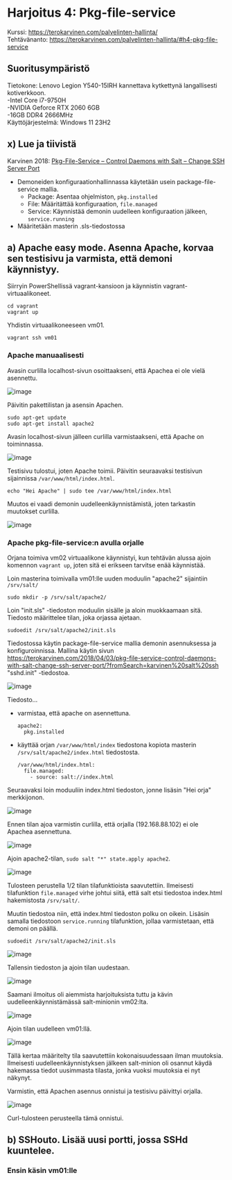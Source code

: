 # Harjoitus 4: Pkg-file-service
Kurssi: https://terokarvinen.com/palvelinten-hallinta/ \
Tehtävänanto: https://terokarvinen.com/palvelinten-hallinta/#h4-pkg-file-service

## Suoritusympäristö
Tietokone: Lenovo Legion Y540-15IRH kannettava kytkettynä langallisesti kotiverkkoon.\
-Intel Core i7-9750H\
-NVIDIA Geforce RTX 2060 6GB\
-16GB DDR4 2666MHz\
Käyttöjärjestelmä: Windows 11 23H2

## x) Lue ja tiivistä 
Karvinen 2018: [Pkg-File-Service – Control Daemons with Salt – Change SSH Server Port](https://terokarvinen.com/2018/04/03/pkg-file-service-control-daemons-with-salt-change-ssh-server-port/?fromSearch=karvinen%20salt%20ssh)
* Demoneiden konfiguraationhallinnassa käytetään usein package-file-service mallia.
  * Package: Asentaa ohjelmiston, `pkg.installed`
  * File: Määritättää konfiguraation, `file.managed`
  * Service: Käynnistää demonin uudelleen konfiguraation jälkeen, `service.running`
* Määritetään masterin .sls-tiedostossa

## a) Apache easy mode. Asenna Apache, korvaa sen testisivu ja varmista, että demoni käynnistyy.
Siirryin PowerShellissä vagrant-kansioon ja käynnistin vagrant-virtuaalikoneet.

    cd vagrant
    vagrant up

Yhdistin virtuaalikoneeseen vm01.

    vagrant ssh vm01

### Apache manuaalisesti

Avasin curlilla localhost-sivun osoittaakseni, että Apachea ei ole vielä asennettu.

![image](https://github.com/user-attachments/assets/00df1d91-49cf-4ee3-aa01-7dad50a4fccd)

Päivitin pakettilistan ja asensin Apachen.

    sudo apt-get update
    sudo apt-get install apache2

 Avasin localhost-sivun jälleen curlilla varmistaakseni, että Apache on toiminnassa.

 ![image](https://github.com/user-attachments/assets/4718686c-7852-45f3-8293-3e556bea6d4a)

Testisivu tulostui, joten Apache toimii. Päivitin seuraavaksi testisivun sijainnissa `/var/www/html/index.html`.

    echo "Hei Apache" | sudo tee /var/www/html/index.html

Muutos ei vaadi demonin uudelleenkäynnistämistä, joten tarkastin muutokset curlilla.

![image](https://github.com/user-attachments/assets/7eb4c53f-b547-4600-8e22-fdd47d6b2710)

### Apache pkg-file-service:n avulla orjalle
Orjana toimiva vm02 virtuaalikone käynnistyi, kun tehtävän alussa ajoin komennon `vagrant up`, joten sitä ei erikseen tarvitse enää käynnistää.

Loin masterina toimivalla vm01:lle uuden moduulin "apache2" sijaintiin `/srv/salt/`

    sudo mkdir -p /srv/salt/apache2/

Loin "init.sls" -tiedoston moduulin sisälle ja aloin muokkaamaan sitä. Tiedosto määrittelee tilan, joka orjassa ajetaan.

    sudoedit /srv/salt/apache2/init.sls

Tiedostossa käytin package-file-service mallia demonin asennuksessa ja konfiguroinnissa. Mallina käytin sivun https://terokarvinen.com/2018/04/03/pkg-file-service-control-daemons-with-salt-change-ssh-server-port/?fromSearch=karvinen%20salt%20ssh "sshd.init" -tiedostoa.

![image](https://github.com/user-attachments/assets/87188175-d056-45ed-951f-771b2a0af222)

Tiedosto...
* varmistaa, että apache on asennettuna.

      apache2:
        pkg.installed
* käyttää orjan `/var/www/html/index` tiedostona kopiota masterin `/srv/salt/apache2/index.html` tiedostosta.

      /var/www/html/index.html:
        file.managed:
          - source: salt://index.html

Seuraavaksi loin moduuliin index.html tiedoston, jonne lisäsin "Hei orja" merkkijonon.

![image](https://github.com/user-attachments/assets/09e3de49-8095-4dd8-9447-c599f50fa62f)

Ennen tilan ajoa varmistin curlilla, että orjalla (192.168.88.102) ei ole Apachea asennettuna.

![image](https://github.com/user-attachments/assets/f0aa1ffe-1c9e-4a45-8a24-cfdbc5ff1a8e)

Ajoin apache2-tilan, `sudo salt "*" state.apply apache2`.

![image](https://github.com/user-attachments/assets/b8a89ea4-b615-474d-862f-f5c322c26530)

Tulosteen perustella 1/2 tilan tilafunktioista saavutettiin. Ilmeisesti tilafunktion `file.managed` virhe johtui siitä, että salt etsi tiedostoa index.html hakemistosta `/srv/salt/`.

Muutin tiedostoa niin, että index.html tiedoston polku on oikein. Lisäsin samalla tiedostoon `service.running` tilafunktion, jollaa varmistetaan, että demoni on päällä.

    sudoedit /srv/salt/apache2/init.sls

![image](https://github.com/user-attachments/assets/b335b016-e55e-4fe7-bc45-32c83eda3587)

Tallensin tiedoston ja ajoin tilan uudestaan.

![image](https://github.com/user-attachments/assets/d40a16d7-a3c3-48be-9b80-b9486b254447)

Saamani ilmoitus oli aiemmista harjoituksista tuttu ja kävin uudelleenkäynnistämässä salt-minionin vm02:lta.

![image](https://github.com/user-attachments/assets/a1e51064-6e91-4977-9b90-3c1cb7f7d4f2)

Ajoin tilan uudelleen vm01:llä.

![image](https://github.com/user-attachments/assets/d2a7377e-292c-4f4b-9584-130485755832)

Tällä kertaa määritelty tila saavutettiin kokonaisuudessaan ilman muutoksia. Ilmeisesti uudelleenkäynnistyksen jälkeen salt-minion oli osannut käydä hakemassa tiedot uusimmasta tilasta, jonka vuoksi muutoksia ei nyt näkynyt.

Varmistin, että Apachen asennus onnistui ja testisivu päivittyi orjalla.

![image](https://github.com/user-attachments/assets/4e44621d-8a33-4cbf-a56b-ff6695bfef96)

Curl-tulosteen perusteella tämä onnistui.

## b) SSHouto. Lisää uusi portti, jossa SSHd kuuntelee.

### Ensin käsin vm01:lle

